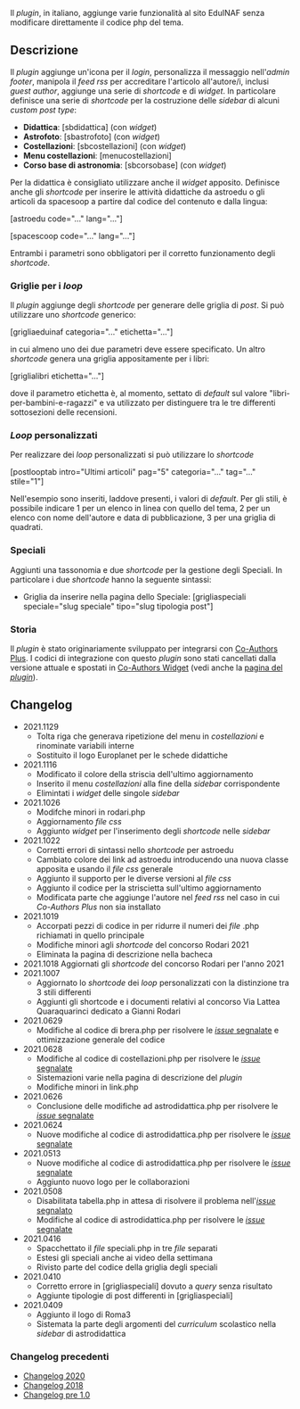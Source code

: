 Il *plugin*, in italiano, aggiunge varie funzionalità al sito EduINAF senza modificare direttamente il codice php del tema.

## Descrizione

Il *plugin* aggiunge un'icona per il *login*, personalizza il messaggio nell'*admin footer*, manipola il *feed rss* per accreditare l'articolo all'autore/i, inclusi *guest author*, aggiunge una serie di *shortcode* e di *widget*.
In particolare definisce una serie di *shortcode* per la costruzione delle *sidebar* di alcuni *custom post type*:

* **Didattica**: [sbdidattica] (con *widget*)
* **Astrofoto**: [sbastrofoto] (con *widget*)
* **Costellazioni**: [sbcostellazioni] (con *widget*)
* **Menu costellazioni**: [menucostellazioni]
* **Corso base di astronomia**: [sbcorsobase] (con *widget*)

Per la didattica è consigliato utilizzare anche il *widget* apposito.
Definisce anche gli *shortcode* per inserire le attività didattiche da astroedu o gli articoli da spacesoop a partire dal codice del contenuto e dalla lingua:

[astroedu code="..." lang="..."]

[spacescoop code="..." lang="..."]

Entrambi i parametri sono obbligatori per il corretto funzionamento degli *shortcode*.

### Griglie per i *loop*

Il *plugin* aggiunge degli *shortcode* per generare delle griglia di *post*. Si può utilizzare uno *shortcode* generico:

[grigliaeduinaf categoria="..." etichetta="..."]

in cui almeno uno dei due parametri deve essere specificato.
Un altro *shortcode* genera una griglia appositamente per i libri:

[griglialibri etichetta="..."]

dove il parametro etichetta è, al momento, settato di *default* sul valore "libri-per-bambini-e-ragazzi" e va utilizzato per distinguere tra le tre differenti sottosezioni delle recensioni.

### *Loop* personalizzati

Per realizzare dei *loop* personalizzati si può utilizzare lo *shortcode*

[postlooptab intro="Ultimi articoli" pag="5" categoria="..." tag="..." stile="1"]

Nell'esempio sono inseriti, laddove presenti, i valori di *default*.
Per gli stili, è possibile indicare 1 per un elenco in linea con quello del tema, 2 per un elenco con nome dell'autore e data di pubblicazione, 3 per una griglia di quadrati.

### Speciali

Aggiunti una tassonomia e due *shortcode* per la gestione degli Speciali. In particolare i due *shortcode* hanno la seguente sintassi:

* Griglia da inserire nella pagina dello Speciale: [grigliaspeciali speciale="slug speciale" tipo="slug tipologia post"]

### Storia

Il *plugin* è stato originariamente sviluppato per integrarsi con [Co-Authors Plus](https://wordpress.org/plugins/co-authors-plus/). I codici di integrazione con questo *plugin* sono stati cancellati dalla versione attuale e spostati in [Co-Authors Widget](https://wordpress.org/plugins/widget-for-co-authors/) (vedi anche la [pagina del *plugin*](https://ulaulaman.github.io/#CoAuthorsWidget)).

## Changelog
* 2021.1129
  * Tolta riga che generava ripetizione del menu in *costellazioni* e rinominate variabili interne
  * Sostituito il logo Europlanet per le schede didattiche
* 2021.1116
  * Modificato il colore della striscia dell'ultimo aggiornamento
  * Inserito il menu *costellazioni* alla fine della *sidebar* corrispondente
  * Elimintati i *widget* delle singole *sidebar*
* 2021.1026
  * Modifche minori in rodari.php
  * Aggiornamento *file css*
  * Aggiunto *widget* per l'inserimento degli *shortcode* nelle *sidebar*
* 2021.1022
  * Corretti errori di sintassi nello *shortcode* per astroedu
  * Cambiato colore dei link ad astroedu introducendo una nuova classe apposita e usando il *file css* generale
  * Aggiunto il supporto per le diverse versioni al *file css*
  * Aggiunto il codice per la striscietta sull'ultimo aggiornamento
  * Modificata parte che aggiunge l'autore nel *feed rss* nel caso in cui *Co-Authors Plus* non sia installato
* 2021.1019
  * Accorpati pezzi di codice in per ridurre il numeri dei *file* .php richiamati in quello principale
  * Modifiche minori agli *shortcode* del concorso Rodari 2021
  * Eliminata la pagina di descrizione nella bacheca
* 2021.1018 Aggiornati gli *shortcode* del concorso Rodari per l'anno 2021
* 2021.1007
  * Aggiornato lo *shortcode* dei *loop* personalizzati con la distinzione tra 3 stili differenti
  * Aggiunti gli shortcode e i documenti relativi al concorso Via Lattea Quaraquarinci dedicato a Gianni Rodari
* 2021.0629
  * Modifiche al codice di brera.php per risolvere le [*issue* segnalate](https://github.com/ulaulaman/eduinaf/issues/5) e ottimizzazione generale del codice
* 2021.0628
  * Modifiche al codice di costellazioni.php per risolvere le [*issue* segnalate](https://github.com/ulaulaman/eduinaf/issues/5)
  * Sistemazioni varie nella pagina di descrizione del *plugin*
  * Modifiche minori in link.php
* 2021.0626
  * Conclusione delle modifiche ad astrodidattica.php per risolvere le [*issue* segnalate](https://github.com/ulaulaman/eduinaf/issues/5)
* 2021.0624
  * Nuove modifiche al codice di astrodidattica.php per risolvere le [*issue* segnalate](https://github.com/ulaulaman/eduinaf/issues/5)
* 2021.0513
  * Nuove modifiche al codice di astrodidattica.php per risolvere le [*issue* segnalate](https://github.com/ulaulaman/eduinaf/issues/5)
  * Aggiunto nuovo logo per le collaborazioni
* 2021.0508
  * Disabilitata tabella.php in attesa di risolvere il problema nell'[*issue* segnalato](https://github.com/ulaulaman/eduinaf/issues/4)
  * Modifiche al codice di astrodidattica.php per risolvere le [*issue* segnalate](https://github.com/ulaulaman/eduinaf/issues/5)
* 2021.0416
  * Spacchettato il *file* speciali.php in tre *file* separati
  * Estesi gli speciali anche ai video della settimana
  * Rivisto parte del codice della griglia degli speciali
* 2021.0410
  * Corretto errore in [grigliaspeciali] dovuto a *query* senza risultato
  * Aggiunte tipologie di post differenti in [grigliaspeciali]
* 2021.0409
  * Aggiunto il logo di Roma3
  * Sistemata la parte degli argomenti del *curriculum* scolastico nella *sidebar* di astrodidattica

### Changelog precedenti

* [Changelog 2020](changelog2020.md)
* [Changelog 2018](changelog2018.md)
* [Changelog pre 1.0](changelog01.md)